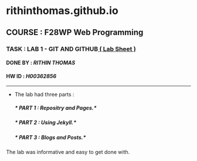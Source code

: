 #                   rithinthomas.github.io
## COURSE : F28WP Web Programming

### TASK : LAB 1 - GIT AND GITHUB[ ( Lab Sheet )](https://canvadocs-prod-dub.inscloudgate.net/1/sessions/eyJhbGciOiJIUzUxMiIsInR5cCI6IkpXVCJ9.eyJjIjoxNjMyMDY3OTU4ODA4LCJkIjoiLTVVT0RiOWNacmlzWjFXRFlRcERLVE5lZ0h2NnV4IiwiZSI6MTYzMjEwMzk1OCwiciI6InBkZmpzIiwibCI6ImVuLUdCIiwiZyI6Im5vbmUiLCJoIjp7IjkiOjB9LCJ1c2VfY2xvdWRmcm9udCI6dHJ1ZSwiaWF0IjoxNjMyMDY3OTU4LCJleHAiOjE2MzIxMDM5NTd9.IIdi1pLQZjKmeDkiqndDU3eMiPI1OjsncUM84GUDIhoDsoZhIhMdSDH7DD72LZytOiYN-jMNxO7QsVDvb5SLbw/view?theme=dark)
#### DONE BY : *RITHIN THOMAS*      
#### HW ID : *H00362856*
***

* The lab had three parts :
   ##### * PART 1 : Repositry and Pages.*
   ##### * PART 2 : Using Jekyll.*
   ##### * PART 3 : Blogs and Posts.*
   
The lab was informative and easy to get done with.
    

